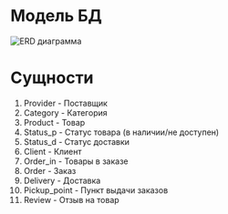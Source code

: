 # Модель БД
![ERD диаграмма](https://github.com/user-attachments/assets/ebcef0f9-4593-4edb-8345-da8c01bf81e0)

# Сущности
1. Provider - Поставщик
2. Category - Категория
3. Product - Товар
4. Status_p - Статус товара (в наличии/не доступен)
5. Status_d - Статус доставки
6. Client - Клиент
7. Order_in - Товары в заказе
8. Order - Заказ
9. Delivery - Доставка
10. Pickup_point - Пункт выдачи заказов
11. Review - Отзыв на товар

